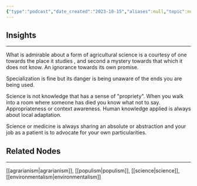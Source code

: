 ```yaml
---
{"type":"podcast","date_created":"2023-10-15","aliases":null,"topic":null,"summary":null,"url":"https://www.cbc.ca/player/play/1479859865","layout":null,"banner":null,"dg-publish":true,"tags":null,"permalink":"/800-seeds/830-unsorted-biblio/how-to-think-about-science-wendell-berry-and-david-cayley/","dgPassFrontmatter":true,"created":"2023-10-20T13:15:00.000-05:00","updated":"2023-10-20T13:15:00.000-05:00"}
---
```



## Insights
--- 

What is admirable about a form of agricultural science is a courtesy of one towards the place it studies , and second a mystery towards that which it does not know. An ignorance towards its own promise.

Specialization is fine but its danger is being unaware of the ends you are being used.

Science is not knowledge that has a sense of "propriety". When you walk into a room where someone has died you know what not to say. Appropriateness or context awareness. Human knowledge applied is always about local adaptation. 

Science or medicine is always sharing an absolute or abstraction and your job as a patient is to advocate for your own particularities.

## Related Nodes
---
[[agrarianism\|agrarianism]], [[populism\|populism]], [[science\|science]], [[environmentalism\|environmentalism]]